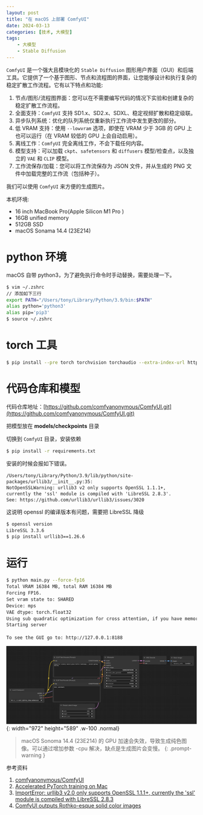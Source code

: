 ```yaml
---
layout: post
title: "在 macOS 上部署 ComfyUI"
date: 2024-03-13
categories: [技术, 大模型]
tags: 
    - 大模型
    - Stable Diffusion
---
```


`ComfyUI` 是一个强大且模块化的 `Stable Diffusion` 图形用户界面（GUI）和后端工具。它提供了一个基于图形、节点和流程图的界面，让您能够设计和执行复杂的稳定扩散工作流程。它有以下特点和功能:
1. 节点/图形/流程图界面：您可以在不需要编写代码的情况下实验和创建复杂的稳定扩散工作流程。
2. 全面支持：`ComfyUI` 支持 SD1.x、SD2.x、SDXL、稳定视频扩散和稳定级联。
3. 异步队列系统：优化的队列系统仅重新执行工作流中发生更改的部分。
4. 低 VRAM 支持：使用 `--lowvram` 选项，即使在 VRAM 少于 3GB 的 GPU 上也可以运行（在 VRAM 较低的 GPU 上会自动启用）。
5. 离线工作：`ComfyUI` 完全离线工作，不会下载任何内容。
6. 模型支持：可以加载 `ckpt`、`safetensors` 和 `diffusers` 模型/检查点，以及独立的 `VAE` 和 `CLIP` 模型。
7. 工作流保存/加载：您可以将工作流保存为 JSON 文件，并从生成的 PNG 文件中加载完整的工作流（包括种子）。

我们可以使用 `ComfyUI` 来方便的生成图片。

本机环境:
- 16 inch MacBook Pro(Apple Silicon M1 Pro )
- 16GB unified memory
- 512GB SSD
- macOS Sonama 14.4 (23E214)

# python 环境
macOS 自带 python3，为了避免执行命令时手动替换，需要处理一下。
```bash
$ vim ~/.zshrc
// 添加如下三行
export PATH="/Users/tony/Library/Python/3.9/bin:$PATH"
alias python='python3'
alias pip='pip3'
$ source ~/.zshrc
```

# torch 工具
```bash
$ pip install --pre torch torchvision torchaudio --extra-index-url https://download.pytorch.org/whl/nightly/cpu
```

# 代码仓库和模型
代码仓库地址：[https://github.com/comfyanonymous/ComfyUI.git](https://github.com/comfyanonymous/ComfyUI.git)

把模型放在 **models/checkpoints** 目录

切换到 `ComfyUI` 目录，安装依赖

```bash
$ pip install -r requirements.txt
```

安装的时候会报如下错误。
```
/Users/tony/Library/Python/3.9/lib/python/site-packages/urllib3/__init__.py:35: 
NotOpenSSLWarning: urllib3 v2 only supports OpenSSL 1.1.1+, 
currently the 'ssl' module is compiled with 'LibreSSL 2.8.3'. 
See: https://github.com/urllib3/urllib3/issues/3020
```

这说明 openssl 的编译版本有问题，需要把 LibreSSL 降级
```bash
$ openssl version
LibreSSL 3.3.6
$ pip install urllib3==1.26.6
```

# 运行
```bash
$ python main.py --force-fp16
Total VRAM 16384 MB, total RAM 16384 MB
Forcing FP16.
Set vram state to: SHARED
Device: mps
VAE dtype: torch.float32
Using sub quadratic optimization for cross attention, if you have memory or speed issues try using: --use-split-cross-attention
Starting server

To see the GUI go to: http://127.0.0.1:8188
```
![ComfyUI](/assets/img/post/post-2024-03-13/comfyUI.png){: width="972" height="589" .w-100 .normal}

> macOS Sonoma 14.4 (23E214) 的 GPU 加速会失效，导致生成纯色图像。可以通过增加参数 -cpu 解决，缺点是生成图片会变慢。
{: .prompt-warning }


参考资料
1. [comfyanonymous/ComfyUI](https://github.com/comfyanonymous/ComfyUI.git)
2. [Accelerated PyTorch training on Mac](https://developer.apple.com/metal/pytorch/)
3. [ImportError: urllib3 v2.0 only supports OpenSSL 1.1.1+, currently the 'ssl' module is compiled with LibreSSL 2.8.3](https://stackoverflow.com/questions/76187256/importerror-urllib3-v2-0-only-supports-openssl-1-1-1-currently-the-ssl-modu)
4. [ComfyUI outputs Rothko-esque solid color images](https://github.com/comfyanonymous/ComfyUI/issues/2992)